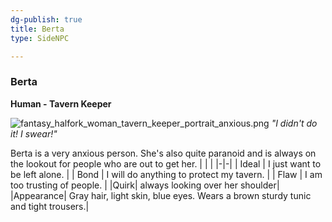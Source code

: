 ```yaml
---
dg-publish: true
title: Berta
type: SideNPC

---
```






### Berta

**Human - Tavern Keeper**

![fantasy_halfork_woman_tavern_keeper_portrait_anxious.png](/img/user/Pictures/fantasy_halfork_woman_tavern_keeper_portrait_anxious.png)
_"I didn't do it! I swear!"_

Berta is a very anxious person. She's also quite paranoid and is always on the lookout for people who are out to get her.
| | |
|-|-|
| Ideal | I just want to be left alone. |
| Bond | I will do anything to protect my tavern. |
| Flaw | I am too trusting of people. |
|Quirk| always looking over her shoulder|
|Appearance| Gray hair, light skin, blue eyes. Wears a brown sturdy tunic and tight trousers.|
